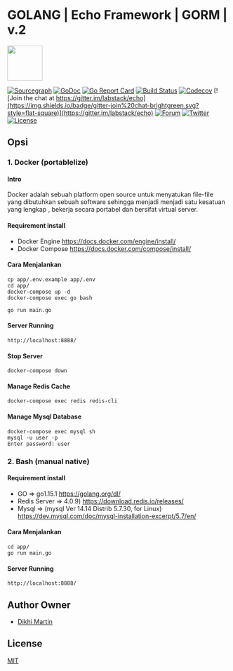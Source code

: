 # GOLANG | Echo Framework | GORM | v.2
<a href="https://echo.labstack.com"><img height="80" src="https://cdn.labstack.com/images/echo-logo.svg"></a>

[![Sourcegraph](https://sourcegraph.com/github.com/labstack/echo/-/badge.svg?style=flat-square)](https://sourcegraph.com/github.com/labstack/echo?badge)
[![GoDoc](http://img.shields.io/badge/go-documentation-blue.svg?style=flat-square)](http://godoc.org/github.com/labstack/echo)
[![Go Report Card](https://goreportcard.com/badge/github.com/labstack/echo?style=flat-square)](https://goreportcard.com/report/github.com/labstack/echo)
[![Build Status](http://img.shields.io/travis/labstack/echo.svg?style=flat-square)](https://travis-ci.org/labstack/echo)
[![Codecov](https://img.shields.io/codecov/c/github/labstack/echo.svg?style=flat-square)](https://codecov.io/gh/labstack/echo)
[![Join the chat at https://gitter.im/labstack/echo](https://img.shields.io/badge/gitter-join%20chat-brightgreen.svg?style=flat-square)](https://gitter.im/labstack/echo)
[![Forum](https://img.shields.io/badge/community-forum-00afd1.svg?style=flat-square)](https://forum.labstack.com)
[![Twitter](https://img.shields.io/badge/twitter-@labstack-55acee.svg?style=flat-square)](https://twitter.com/labstack)
[![License](http://img.shields.io/badge/license-mit-blue.svg?style=flat-square)](https://raw.githubusercontent.com/labstack/echo/master/LICENSE)

## Opsi 
### 1. Docker (portablelize)

#### Intro 
Docker adalah sebuah platform open source untuk menyatukan file-file yang dibutuhkan sebuah software sehingga menjadi menjadi satu kesatuan yang lengkap , bekerja secara portabel dan bersifat virtual server. 

#### Requirement install
- Docker Engine
https://docs.docker.com/engine/install/
- Docker Compose
https://docs.docker.com/compose/install/

#### Cara Menjalankan 
``` shell
cp app/.env.example app/.env
cd app/
docker-compose up -d
docker-compose exec go bash
```
```shell
go run main.go
```

#### Server Running
```shell
http://localhost:8888/
```

#### Stop Server
```shell
docker-compose down
```
#### Manage Redis Cache
```shell
docker-compose exec redis redis-cli
```

#### Manage Mysql Database
```shell
docker-compose exec mysql sh 
mysql -u user -p
Enter password: user
```


### 2. Bash (manual native) 

#### Requirement install
- GO            => go1.15.1
https://golang.org/dl/
- Redis Server  => 4.0.9)
https://download.redis.io/releases/
- Mysql         => (mysql  Ver 14.14 Distrib 5.7.30, for Linux)
https://dev.mysql.com/doc/mysql-installation-excerpt/5.7/en/

#### Cara Menjalankan 
 ``` shell
 cd app/
 go run main.go 
 ```
 
#### Server Running
```shell
http://localhost:8888/
```




## Author Owner
- [Dikhi Martin](https://www.linkedin.com/in/dikhi-martin/)

## License
[MIT](https://github.com/labstack/echo/blob/master/LICENSE)

